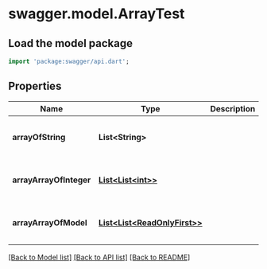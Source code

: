 # swagger.model.ArrayTest

## Load the model package
```dart
import 'package:swagger/api.dart';
```

## Properties
Name | Type | Description | Notes
------------ | ------------- | ------------- | -------------
**arrayOfString** | **List&lt;String&gt;** |  | [optional] [default to const []]
**arrayArrayOfInteger** | [**List&lt;List&lt;int&gt;&gt;**](List.md) |  | [optional] [default to const []]
**arrayArrayOfModel** | [**List&lt;List&lt;ReadOnlyFirst&gt;&gt;**](List.md) |  | [optional] [default to const []]

[[Back to Model list]](../README.md#documentation-for-models) [[Back to API list]](../README.md#documentation-for-api-endpoints) [[Back to README]](../README.md)


